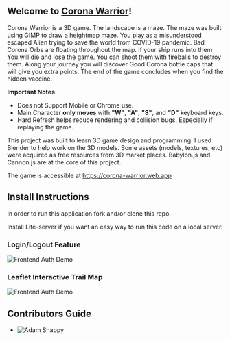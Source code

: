 ## Welcome to [Corona Warrior](https://corona-warrior.web.app)!
Corona Warrior is a 3D game. The landscape is a maze. The maze was built using GIMP to draw a heightmap maze. You play as a misunderstood escaped Alien trying to save the world from COVID-19 pandemic. Bad Corona Orbs are floating throughout the map. If your ship runs into them You will die and lose the game. You can shoot them with fireballs to destroy them. Along your journey you will discover Good Corona bottle caps that will give you extra points. The end of the game concludes when you find the hidden vaccine.

**Important Notes**
- Does not Support Mobile or Chrome use.
- Main Character **only moves** with **"W"**, **"A"**, **"S"**, and **"D"** keyboard keys.
- Hard Refresh helps reduce rendering and collision bugs. Especially if replaying the game.

This project was built to learn 3D game design and programming. I used Blender to help work on the 3D models. Some assets (models, textures, etc) were acquired as free resources from 3D market places. Babylon.js and Cannon.js are at the core of this project.

The game is accessible at https://corona-warrior.web.app

<!-- Install instructions -->
## Install Instructions
In order to run this application fork and/or clone this repo.

Install Lite-server if you want an easy way to run this code on a local server.

<!-- Frontend Video Demo -->
### Login/Logout Feature
![Frontend Auth Demo](https://media.giphy.com/media/IgLZTUsOBGHWDP25mu/giphy.gif)

### Leaflet Interactive Trail Map
![Frontend Auth Demo](https://media.giphy.com/media/YOGe2Un40OwGSg6wDW/giphy.gif)

<!-- Contributors -->
## Contributors Guide
- ![Adam Shappy](https://github.com/mrshappy0)